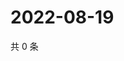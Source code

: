 # 2022-08-19

共 0 条

<!-- BEGIN WEIBO -->
<!-- 最后更新时间 Fri Aug 19 2022 22:15:23 GMT+0800 (China Standard Time) -->

<!-- END WEIBO -->
